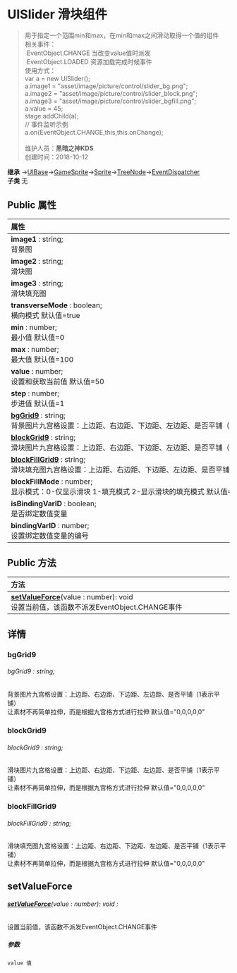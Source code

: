 # UISlider 滑块组件
>用于指定一个范围min和max，在min和max之间滑动取得一个值的组件<br>相关事件：<br>&nbsp;EventObject.CHANGE 当改变value值时派发<br>&nbsp;EventObject.LOADED 资源加载完成时候事件<br>使用方式：<br>var a = new UISlider();<br>a.image1 = "asset/image/picture/control/slider_bg.png";<br>a.image2 = "asset/image/picture/control/slider_block.png";<br>a.image3 = "asset/image/picture/control/slider_bgfill.png";<br>a.value = 45;<br>stage.addChild(a);<br>// 事件监听示例<br>a.on(EventObject.CHANGE,this,this.onChange);<br><br>
>维护人员：**黑暗之神KDS**  
>创建时间：2018-10-12

**继承**  →[UIBase](/zh_hans/library/2d/client/ui/uibase)→[GameSprite](/zh_hans/library/2d/client/gamesprite)→[Sprite](/zh_hans/library/2d/client/lib/sprite)→[TreeNode](/zh_hans/library/2d/client/lib/treenode)→[EventDispatcher](/zh_hans/library/2d/client/lib/eventdispatcher)<br>
**子类**  无<br>
## **Public 属性**
|<div style="width:1000px;text-align:left">属性</div>   |
| ---  |
| **image1** : string;<br>背景图  |
| **image2** : string;<br>滑块图  |
| **image3** : string;<br>滑块填充图  |
| **transverseMode** : boolean;<br>横向模式 默认值=true  |
| **min** : number;<br>最小值 默认值=0  |
| **max** : number;<br>最大值 默认值=100  |
| **value** : number;<br>设置和获取当前值 默认值=50  |
| **step** : number;<br>步进值 默认值=1  |
| **[bgGrid9](#bggrid9)** : string;<br>背景图片九宫格设置：上边距、右边距、下边距、左边距、是否平铺（1表示平铺）  |
| **[blockGrid9](#blockgrid9)** : string;<br>滑块图片九宫格设置：上边距、右边距、下边距、左边距、是否平铺（1表示平铺）  |
| **[blockFillGrid9](#blockfillgrid9)** : string;<br>滑块填充图九宫格设置：上边距、右边距、下边距、左边距、是否平铺（1表示平铺）  |
| **blockFillMode** : number;<br>显示模式：0-仅显示滑块 1-填充模式 2-显示滑块的填充模式 默认值=2  |
| **isBindingVarID** : boolean;<br>是否绑定数值变量  |
| **bindingVarID** : number;<br>设置绑定数值变量的编号  |

## Public 方法
|<div style="width:1000px;text-align:left" >方法</div>   |
| ---  |
| **[setValueForce](#setvalueforce)**(value : number): void<br>设置当前值，该函数不派发EventObject.CHANGE事件

## 详情

### bgGrid9
###### bgGrid9 : string;
背景图片九宫格设置：上边距、右边距、下边距、左边距、是否平铺（1表示平铺）<br>
让素材不再简单拉伸，而是根据九宫格方式进行拉伸 默认值="0,0,0,0,0"
### blockGrid9
###### blockGrid9 : string;
滑块图片九宫格设置：上边距、右边距、下边距、左边距、是否平铺（1表示平铺）<br>
让素材不再简单拉伸，而是根据九宫格方式进行拉伸 默认值="0,0,0,0,0"
### blockFillGrid9
###### blockFillGrid9 : string;
滑块填充图九宫格设置：上边距、右边距、下边距、左边距、是否平铺（1表示平铺）<br>
让素材不再简单拉伸，而是根据九宫格方式进行拉伸 默认值="0,0,0,0,0"


## setValueForce
###### **[setValueForce](#setvalueforce)**(value : number): void :
设置当前值，该函数不派发EventObject.CHANGE事件
##### 参数
	value 值





